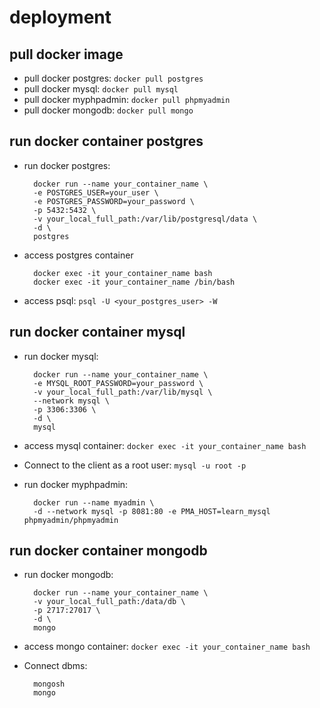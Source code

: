 # deployment

## pull docker image
- pull docker postgres: `docker pull postgres`
- pull docker mysql: `docker pull mysql`
- pull docker myphpadmin: `docker pull phpmyadmin`
- pull docker mongodb: `docker pull mongo`

## run docker container postgres
- run docker postgres:

        docker run --name your_container_name \
        -e POSTGRES_USER=your_user \
        -e POSTGRES_PASSWORD=your_password \
        -p 5432:5432 \
        -v your_local_full_path:/var/lib/postgresql/data \
        -d \
        postgres

- access postgres container

        docker exec -it your_container_name bash
        docker exec -it your_container_name /bin/bash

- access psql: `psql -U <your_postgres_user> -W`

## run docker container mysql
- run docker mysql:

        docker run --name your_container_name \
        -e MYSQL_ROOT_PASSWORD=your_password \
        -v your_local_full_path:/var/lib/mysql \
        --network mysql \
        -p 3306:3306 \
        -d \
        mysql

- access mysql container: `docker exec -it your_container_name bash`

- Connect to the client as a root user: `mysql -u root -p`

- run docker myphpadmin:

        docker run --name myadmin \
        -d --network mysql -p 8081:80 -e PMA_HOST=learn_mysql phpmyadmin/phpmyadmin

## run docker container mongodb
- run docker mongodb:

        docker run --name your_container_name \
        -v your_local_full_path:/data/db \
        -p 2717:27017 \
        -d \
        mongo

- access mongo container: `docker exec -it your_container_name bash`

- Connect dbms:

        mongosh
        mongo